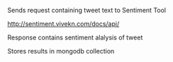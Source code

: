Sends request containing tweet text to Sentiment Tool

http://sentiment.vivekn.com/docs/api/

Response contains sentiment alalysis of tweet

Stores results in mongodb collection
